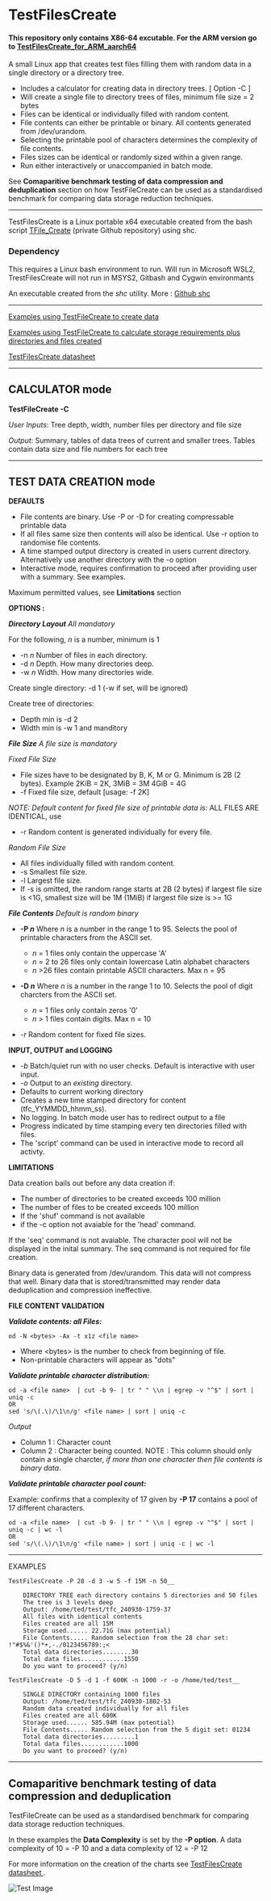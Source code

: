 # TestFilesCreate
#### This repository only contains X86-64 excutable.  For the ARM version go to [TestFilesCreate_for_ARM_aarch64](https://github.com/Jim-JMCD/TestFilesCreate_for_ARM_aarch64)


 A small Linux app that creates test files filling them with random data in a single directory or a directory tree. 
 
 * Includes a calculator for creating data in directory trees. [ Option -C ]
 * Will create a single file to directory trees of files, minimum file size = 2 bytes   
 * Files can be identical or individually filled with random content.
 * File contents can either be printable or binary. All contents generated from /dev/urandom.
 * Selecting the printable pool of characters determines the complexity of file contents.  
 * Files sizes can be identical or randomly sized within a given range.
 * Run either interactively or unaccompanied in batch mode.

See __Comaparitive benchmark testing of data compression and deduplication__ section on how TestFileCreate can be used as a standardised benchmark for comparing data storage reduction techniques. 
 
_______________________________________________________________________
TestFilesCreate is a Linux portable x64 executable created from the bash script [TFile_Create](https://github.com/Jim-JMCD/Test_Files_Create) (private Github repository) using shc.

### Dependency
This requires a Linux bash environment to run. Will run in Microsoft WSL2, TrestFilesCreate will not run in MSYS2, Gitbash and Cygwin environmants

An executable created from the *shc* utility. More : [Github shc](https://github.com/neurobin/shc)   
_______________________________________________________________________
[Examples using TestFileCreate to create data](https://github.com/Jim-JMCD/TestFilesCreate/blob/main/Examples%20-%20How%20to%20create%20data.md)

[Examples using TestFileCreate to calculate storage requirements plus directories and files created](https://github.com/Jim-JMCD/TestFilesCreate/blob/main/Examples%20-%20How%20to%20use%20the%20caculator%20mode.md) 

[TestFilesCreate datasheet ](https://github.com/Jim-JMCD/TestFilesCreate/blob/c385fe822281d447462b42fa25789fec1d92cb15/Datasheet-TestFilesCreate.pdf)

_______________________________________________________________________


## CALCULATOR mode 

__TestFileCreate -C__ 
 
 *User Inputs*: Tree depth, width, number files per directory and file size
 
 *Output*: Summary, tables of data trees of current and smaller trees. Tables contain data size and file numbers for each tree
_______________________________________________________________________
## TEST DATA CREATION mode  

__DEFAULTS__
 * File contents are binary. Use -P or -D for creating compressable printable data  
 * If all files same size then contents will also be identical.  Use -r option to randomise file contents.
 * A time stamped output directory is created in users current directory. Alternatively use another directory with the -o option
 * Interactive mode, requires confirmation to proceed after providing user with a summary. See examples.

 Maximum permitted values, see __Limitations__ section    

__OPTIONS :__ 

___Directory Layout___ _All mandatory_

For the following, _n_ is a number, minimum is 1   
* -n _n_   Number of files in each directory.
* -d _n_   Depth. How many directories deep.  
* -w _n_   Width. How many directories wide.  

Create single directory: -d 1 (-w if set, will be ignored) 

Create tree of directories: 
* Depth min is -d 2
* Width min is -w 1 and manditory  

___File Size___ _A file size is mandatory_

*Fixed File Size*
 * File sizes have to be designated by B, K, M or G. Minimum is 2B (2 bytes). Example 2KiB = 2K, 3MiB = 3M 4GiB = 4G   
 * -f Fixed file size, default [usage: -f 2K]

 _NOTE: Default content for fixed file size of printable data is:_ ALL FILES ARE IDENTICAL, use     
 * -r Random content is generated individually for every file.   

_Random File Size_
* All files individually filled with random content. 
* -s Smallest file size.
* -l Largest file size. 
* If -s is omitted, the random range starts at 2B (2 bytes) if largest file size is <1G, smallest size will be 1M (1MiB) if largest file size is >= 1G

___File Contents___ _Default is random binary_

* __-P _n___   Where _n_ is a number in the range 1 to 95. Selects the pool of printable characters from the ASCII set.
  * _n_ = 1 files only contain the uppercase 'A' 
  * _n_ = 2 to 26 files only contain lowercase Latin alphabet characters
  * _n_ >26 files contain printable ASCII characters. Max n = 95 

* __-D _n___  Where _n_ is a number in the range 1 to 10. Selects the pool of digit charcters from the ASCII set.
  * _n_ = 1 files only contain zeros '0'
  * _n_ > 1 files contain digits. Max n = 10

* _-r_ Random content for fixed file sizes.

 __INPUT, OUTPUT and LOGGING__
 
* _-b_ Batch/quiet run with no user checks. Default is interactive with user input.  
* _-o_ Output to an _existing_ directory.
* Defaults to current working directory
* Creates a new time stamped directory for content (tfc_YYMMDD_hhmm_ss).
* No logging. In batch mode user has to redirect output to a file  
* Progress indicated by time stamping every ten directories filled with files.
* The 'script' command can be used in interactive mode to record all activty. 
 
__LIMITATIONS__

Data creation bails out before any data creation if: 
* The number of directories to be created exceeds 100 million
* The number of files to be created exceeds 100 million
* If the 'shuf' command is not available 
* if the -c option not avaiable for the 'head' command.

If the 'seq' command is not avaiable. The character pool will not be displayed in the inital summary. The seq command is not required for file creation.

Binary data is generated from /dev/urandom. This data will not compress that well. Binary data that is stored/transmitted may render data deduplication and compression ineffective.  

__FILE CONTENT VALIDATION__

___Validate contents: all Files:___

    od -N <bytes> -Ax -t x1z <file name>
     
* Where \<bytes\> is the number to check from beginning of file.
* Non-printable characters will appear as "dots"

___Validate printable character distribution:___
   
    od -a <file name>  | cut -b 9- | tr " " \\n | egrep -v "^$" | sort | uniq -c
    OR
    sed 's/\(.\)/\1\n/g' <file name> | sort | uniq -c
        
_Output_
* Column 1 : Character count
* Column 2 : Character being counted. NOTE : This column should only contain a single charcter, _if more than one character then file contents is binary data_. 

___Validate printable character pool count:___ 

Example: confirms that a complexity of 17 given by __-P 17__ contains a pool of 17 different characters. 

    od -a <file name>  | cut -b 9- | tr " " \\n | egrep -v "^$" | sort | uniq -c | wc -l
    OR
    sed 's/\(.\)/\1\n/g' <file name> | sort | uniq -c | wc -l 
_________________________________________________________________________________________________________
EXAMPLES 
~~~
TestFilesCreate -P 28 -d 3 -w 5 -f 15M -n 50__

    DIRECTORY TREE each directory contains 5 directories and 50 files
    The tree is 3 levels deep
    Output: /home/ted/test/tfc_240930-1759-37
    All files with identical contents
    Files created are all 15M
    Storage used...... 22.71G (max potential)
    File Contents..... Random selection from the 28 char set: !"#$%&'()*+,-./0123456789:;<
    Total data directories........30
    Total data files............1550
    Do you want to proceed? (y/n)
~~~
~~~
TestFilesCreate -D 5 -d 1 -f 600K -n 1000 -r -o /home/ted/test__

    SINGLE DIRECTORY containing 1000 files
    Output: /home/ted/test/tfc_240930-1802-53
    Random data created individually for all files
    Files created are all 600K
    Storage used...... 585.94M (max potential)
    File Contents..... Random selection from the 5 digit set: 01234
    Total data directories.........1
    Total data files............1000
    Do you want to proceed? (y/n)
~~~
_________________________________________________________________________________________________________
## Comaparitive benchmark testing of data compression and deduplication
TestFileCreate can be used as a standardised benchmark for comparing data storage reduction techniques. 

In these examples the __Data Complexity__ is set by the __-P option__.  A data complexity of 10 = -P 10 and a data complexity of 12 = -P 12

For more information on the creation of the charts see [TestFilesCreate datasheet ](https://github.com/Jim-JMCD/TestFilesCreate/blob/c385fe822281d447462b42fa25789fec1d92cb15/Datasheet-TestFilesCreate.pdf).

![Test Image](https://github.com/Jim-JMCD/TestFilesCreate/blob/7036c2ac65caa5a5fc59a901c0d0cb65f3de16d9/image)
